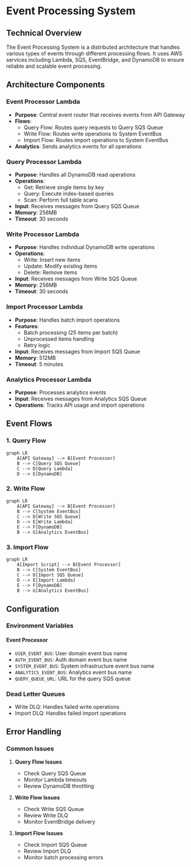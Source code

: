 # Event Processing System

## Technical Overview

The Event Processing System is a distributed architecture that handles various types of events through different processing flows. It uses AWS services including Lambda, SQS, EventBridge, and DynamoDB to ensure reliable and scalable event processing.

## Architecture Components

### Event Processor Lambda

- **Purpose**: Central event router that receives events from API Gateway
- **Flows**:
    - Query Flow: Routes query requests to Query SQS Queue
    - Write Flow: Routes write operations to System EventBus
    - Import Flow: Routes import operations to System EventBus
- **Analytics**: Sends analytics events for all operations

### Query Processor Lambda

- **Purpose**: Handles all DynamoDB read operations
- **Operations**:
    - Get: Retrieve single items by key
    - Query: Execute index-based queries
    - Scan: Perform full table scans
- **Input**: Receives messages from Query SQS Queue
- **Memory**: 256MB
- **Timeout**: 30 seconds

### Write Processor Lambda

- **Purpose**: Handles individual DynamoDB write operations
- **Operations**:
    - Write: Insert new items
    - Update: Modify existing items
    - Delete: Remove items
- **Input**: Receives messages from Write SQS Queue
- **Memory**: 256MB
- **Timeout**: 30 seconds

### Import Processor Lambda

- **Purpose**: Handles batch import operations
- **Features**:
    - Batch processing (25 items per batch)
    - Unprocessed items handling
    - Retry logic
- **Input**: Receives messages from Import SQS Queue
- **Memory**: 512MB
- **Timeout**: 5 minutes

### Analytics Processor Lambda

- **Purpose**: Processes analytics events
- **Input**: Receives messages from Analytics SQS Queue
- **Operations**: Tracks API usage and import operations

## Event Flows

### 1. Query Flow

```mermaid
graph LR
    A[API Gateway] --> B[Event Processor]
    B --> C[Query SQS Queue]
    C --> D[Query Lambda]
    D --> E[DynamoDB]
```

### 2. Write Flow

```mermaid
graph LR
    A[API Gateway] --> B[Event Processor]
    B --> C[System EventBus]
    C --> D[Write SQS Queue]
    D --> E[Write Lambda]
    E --> F[DynamoDB]
    B --> G[Analytics EventBus]
```

### 3. Import Flow

```mermaid
graph LR
    A[Import Script] --> B[Event Processor]
    B --> C[System EventBus]
    C --> D[Import SQS Queue]
    D --> E[Import Lambda]
    E --> F[DynamoDB]
    B --> G[Analytics EventBus]
```

## Configuration

### Environment Variables

#### Event Processor

- `USER_EVENT_BUS`: User domain event bus name
- `AUTH_EVENT_BUS`: Auth domain event bus name
- `SYSTEM_EVENT_BUS`: System infrastructure event bus name
- `ANALYTICS_EVENT_BUS`: Analytics event bus name
- `QUERY_QUEUE_URL`: URL for the query SQS queue

### Dead Letter Queues

- Write DLQ: Handles failed write operations
- Import DLQ: Handles failed import operations

## Error Handling

### Common Issues

1. **Query Flow Issues**

    - Check Query SQS Queue
    - Monitor Lambda timeouts
    - Review DynamoDB throttling

2. **Write Flow Issues**

    - Check Write SQS Queue
    - Review Write DLQ
    - Monitor EventBridge delivery

3. **Import Flow Issues**
    - Check Import SQS Queue
    - Review Import DLQ
    - Monitor batch processing errors
